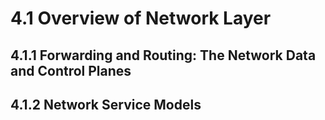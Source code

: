 # 4.1 Overview of Network Layer

## 4.1.1 Forwarding and Routing: The Network Data and Control Planes


## 4.1.2 Network Service Models 